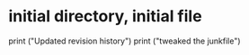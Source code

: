 # initial directory, initial file
print ("Updated revision history")
print ("tweaked the junkfile")
